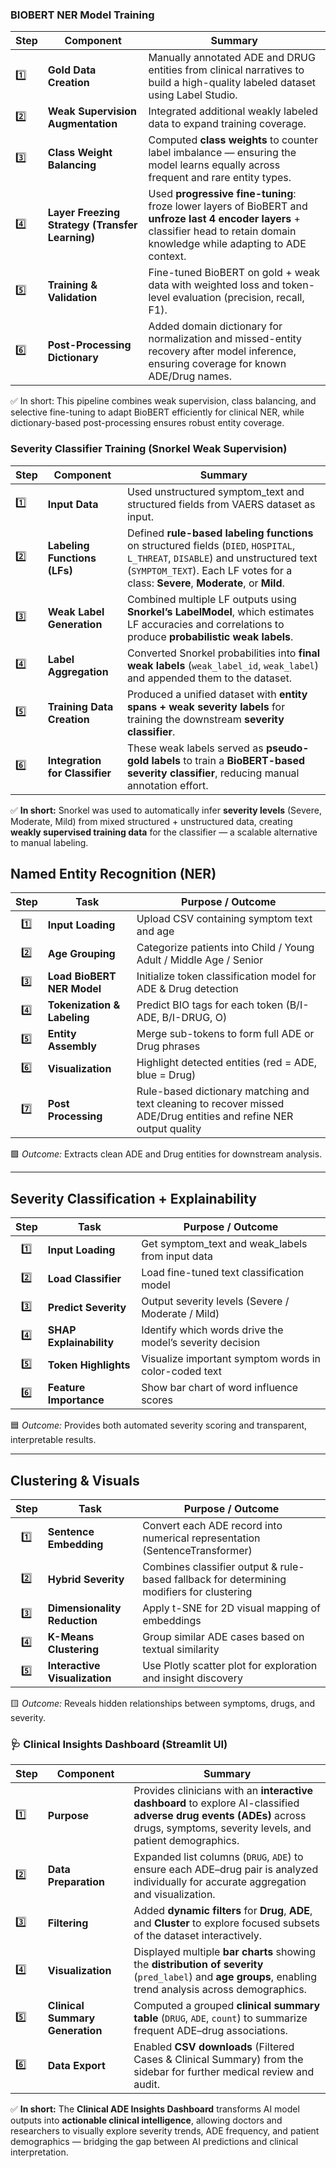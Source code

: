 ### **BIOBERT NER Model Training**

| **Step** | **Component**                     | **Summary**                                                                                                                                                                       |
| -------- | --------------------------------- | --------------------------------------------------------------------------------------------------------------------------------------------------------------------------------- |
| 1️⃣      | **Gold Data Creation**            | Manually annotated ADE and DRUG entities from clinical narratives to build a high-quality labeled dataset using Label Studio.                                                                        |
| 2️⃣      | **Weak Supervision Augmentation** | Integrated additional weakly labeled data to expand training coverage.                                                                      |
| 3️⃣      | **Class Weight Balancing**        | Computed **class weights** to counter label imbalance — ensuring the model learns equally across frequent and rare entity types.                                                  |
| 4️⃣      | **Layer Freezing Strategy (Transfer Learning)**       | Used **progressive fine-tuning**: froze lower layers of BioBERT and **unfroze last 4 encoder layers** + classifier head to retain domain knowledge while adapting to ADE context. |
| 5️⃣ | **Training & Validation** |  Fine-tuned BioBERT on gold + weak data with weighted loss and token-level evaluation (precision, recall, F1).|
| 6️⃣   | **Post-Processing Dictionary**    | Added domain dictionary for normalization and missed-entity recovery after model inference, ensuring coverage for known ADE/Drug names.                                           |

✅ In short:
This pipeline combines weak supervision, class balancing, and selective fine-tuning to adapt BioBERT efficiently for clinical NER, while dictionary-based post-processing ensures robust entity coverage.


### **Severity Classifier Training (Snorkel Weak Supervision)**

| **Step** | **Component**                  | **Summary**                                                                                                                                                                                                          |
| -------- | ------------------------------ | -------------------------------------------------------------------------------------------------------------------------------------------------------------------------------------------------------------------- |
| 1️⃣      | **Input Data**                 | Used unstructured symptom_text and structured fields from VAERS dataset as input.                                                                                                                            |
| 2️⃣      | **Labeling Functions (LFs)**   | Defined **rule-based labeling functions** on structured fields (`DIED`, `HOSPITAL`, `L_THREAT`, `DISABLE`) and unstructured text (`SYMPTOM_TEXT`). Each LF votes for a class: **Severe**, **Moderate**, or **Mild**. |
| 3️⃣      | **Weak Label Generation**      | Combined multiple LF outputs using **Snorkel’s LabelModel**, which estimates LF accuracies and correlations to produce **probabilistic weak labels**.                                                                |
| 4️⃣      | **Label Aggregation**          | Converted Snorkel probabilities into **final weak labels** (`weak_label_id`, `weak_label`) and appended them to the dataset.                                                                                         |
| 5️⃣      | **Training Data Creation**     | Produced a unified dataset with **entity spans + weak severity labels** for training the downstream **severity classifier**.                                            |
| 6️⃣      | **Integration for Classifier** | These weak labels served as **pseudo-gold labels** to train a **BioBERT-based severity classifier**, reducing manual annotation effort.                                                                              |

✅ **In short:**
Snorkel was used to automatically infer **severity levels** (Severe, Moderate, Mild) from mixed structured + unstructured data, creating **weakly supervised training data** for the classifier — a scalable alternative to manual labeling.


## **Named Entity Recognition (NER)**

| **Step** | **Task**                    | **Purpose / Outcome**                                              |
| :------: | --------------------------- | ------------------------------------------------------------------ |
|    1️⃣     | **Input Loading**           | Upload CSV containing symptom text and age                         |
|     2️⃣   | **Age Grouping**            | Categorize patients into Child / Young Adult / Middle Age / Senior |
|     3️⃣    | **Load BioBERT NER Model**  | Initialize token classification model for ADE & Drug detection     |
|     4️⃣   | **Tokenization & Labeling** | Predict BIO tags for each token (B/I-ADE, B/I-DRUG, O)             |
|     5️⃣   | **Entity Assembly**         | Merge sub-tokens to form full ADE or Drug phrases                  |
|     6️⃣    | **Visualization**           | Highlight detected entities (red = ADE, blue = Drug)               |
|    7️⃣   | **Post Processing**         | Rule-based dictionary matching and text cleaning to recover missed ADE/Drug entities and refine NER output quality|



🟩 *Outcome:* Extracts clean ADE and Drug entities for downstream analysis.

---

## **Severity Classification + Explainability**

| **Step** | **Task**                | **Purpose / Outcome**                                          |
| :------: | ----------------------- | -------------------------------------------------------------- |
|     1️⃣   | **Input Loading** | Get symptom_text and weak_labels from input data
|2️⃣  | **Load Classifier**     | Load fine-tuned text classification model                      |
|     3️⃣     | **Predict Severity**    | Output severity levels (Severe / Moderate / Mild)              |
|     4️⃣     | **SHAP Explainability** | Identify which words drive the model’s severity decision       |
|   5️⃣  | **Token Highlights**    | Visualize important symptom words in color-coded text          |
|     6️⃣    | **Feature Importance**  | Show bar chart of word influence scores                        |

🟦 *Outcome:* Provides both automated severity scoring and transparent, interpretable results.

---

## **Clustering & Visuals**

| **Step** | **Task**                      | **Purpose / Outcome**                                                       |
| :------: | ----------------------------- | --------------------------------------------------------------------------- |
|     1️⃣    | **Sentence Embedding**        | Convert each ADE record into numerical representation (SentenceTransformer) |
|     2️⃣  | **Hybrid Severity** | Combines classifier output & rule-based fallback for determining modifiers for clustering |
| 3️⃣| **Dimensionality Reduction**  | Apply t-SNE for 2D visual mapping of embeddings                             |
|    4️⃣    | **K-Means Clustering**        | Group similar ADE cases based on textual similarity                         |
|     5️⃣    | **Interactive Visualization** | Use Plotly scatter plot for exploration and insight discovery               |

🟨 *Outcome:* Reveals hidden relationships between symptoms, drugs, and severity.


### 🩺 **Clinical Insights Dashboard (Streamlit UI)**

| **Step** | **Component**                   | **Summary**                                                                                                                                                                      |
| -------- | ------------------------------- | -------------------------------------------------------------------------------------------------------------------------------------------------------------------------------- |
| 1️⃣      | **Purpose**                     | Provides clinicians with an **interactive dashboard** to explore AI-classified **adverse drug events (ADEs)** across drugs, symptoms, severity levels, and patient demographics. |
| 2️⃣      | **Data Preparation**            | Expanded list columns (`DRUG`, `ADE`) to ensure each ADE–drug pair is analyzed individually for accurate aggregation and visualization.                             |
| 3️⃣      | **Filtering**                   | Added **dynamic filters** for **Drug**, **ADE**, and **Cluster** to explore focused subsets of the dataset interactively.                                                        |
| 4️⃣      | **Visualization**               | Displayed multiple **bar charts** showing the **distribution of severity** (`pred_label`) and **age groups**, enabling trend analysis across demographics.                       |
| 5️⃣      | **Clinical Summary Generation** | Computed a grouped **clinical summary table** (`DRUG`, `ADE`, `count`) to summarize frequent ADE–drug associations.                                                              |
| 6️⃣      | **Data Export**                 | Enabled **CSV downloads** (Filtered Cases & Clinical Summary) from the sidebar for further medical review and audit.                                                             |

✅ **In short:**
The **Clinical ADE Insights Dashboard** transforms AI model outputs into **actionable clinical intelligence**, allowing doctors and researchers to visually explore severity trends, ADE frequency, and patient demographics — bridging the gap between AI predictions and clinical interpretation.





